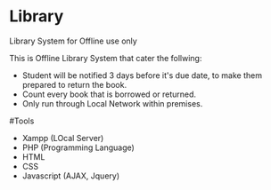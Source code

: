 # Library
Library System for Offline use only

This is Offline Library System that cater the follwing: 
- Student will be notified 3 days before it's due date, to make them prepared to return the book.
- Count every book that is borrowed or returned.
- Only run through Local Network within premises. 

#Tools 
- Xampp (LOcal Server)
- PHP (Programming Language)
- HTML
- CSS 
- Javascript (AJAX, Jquery)

